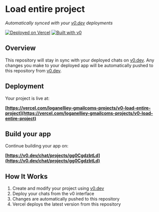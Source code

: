 # Load entire project

*Automatically synced with your [v0.dev](https://v0.dev) deployments*

[![Deployed on Vercel](https://img.shields.io/badge/Deployed%20on-Vercel-black?style=for-the-badge&logo=vercel)](https://vercel.com/loganelliey-gmailcoms-projects/v0-load-entire-project)
[![Built with v0](https://img.shields.io/badge/Built%20with-v0.dev-black?style=for-the-badge)](https://v0.dev/chat/projects/gg0CgdzbtLd)

## Overview

This repository will stay in sync with your deployed chats on [v0.dev](https://v0.dev).
Any changes you make to your deployed app will be automatically pushed to this repository from [v0.dev](https://v0.dev).

## Deployment

Your project is live at:

**[https://vercel.com/loganelliey-gmailcoms-projects/v0-load-entire-project](https://vercel.com/loganelliey-gmailcoms-projects/v0-load-entire-project)**

## Build your app

Continue building your app on:

**[https://v0.dev/chat/projects/gg0CgdzbtLd](https://v0.dev/chat/projects/gg0CgdzbtLd)**

## How It Works

1. Create and modify your project using [v0.dev](https://v0.dev)
2. Deploy your chats from the v0 interface
3. Changes are automatically pushed to this repository
4. Vercel deploys the latest version from this repository
